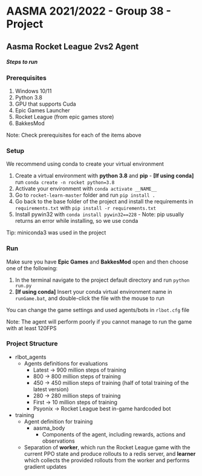 # AASMA 2021/2022 - Group 38 - Project
## Aasma Rocket League 2vs2 Agent
##### Steps to run
### Prerequisites
1. Windows 10/11
2. Python 3.8
3. GPU that supports Cuda
4. Epic Games Launcher
5. Rocket League (from epic games store)
6. BakkesMod

Note: Check prerequisites for each of the items above

### Setup
We recommend using conda to create your virtual environment
1. Create a virtual environment with **python 3.8** and **pip** - **[If using conda]** run ```conda create -n rocket python=3.8```
2. Activate your environment with ```conda activate __NAME__```
3. Go to ```rocket-learn-master``` folder and run ```pip install .```
4. Go back to the base folder of the project and install the requirements in ```requirements.txt``` with ```pip install -r requirements.txt```
5. Install pywin32 with ```conda install pywin32==228``` - Note: pip usually returns an error while installing, so we use conda

Tip: miniconda3 was used in the project

### Run
Make sure you have **Epic Games** and **BakkesMod** open and then choose one of the following:
1. In the terminal navigate to the project default directory and run ```python run.py```
2. **[If using conda]** Insert your conda virtual environment name in ```runGame.bat```, and double-click the file with the mouse to run

You can change the game settings and used agents/bots in ```rlbot.cfg``` file

Note: The agent will perform poorly if you cannot manage to run the game with at least 120FPS
### Project Structure
- rlbot_agents
  - Agents definitions for evaluations
    - Latest -> 900 million steps of training
    - 800 -> 800 million steps of training
    - 450 -> 450 million steps of training (half of total training of the latest version)
    - 280 -> 280 million steps of training
    - First -> 10 million steps of training
    - Psyonix -> Rocket League best in-game hardcoded bot
- training
  - Agent definition for training
    - aasma_body
      - Components of the agent, including rewards, actions and observations
  - Separation of **worker**, which run the Rocket League game with the current PPO state and produce rollouts to a redis server, and **learner** which collects the provided rollouts from the worker and performs gradient updates
